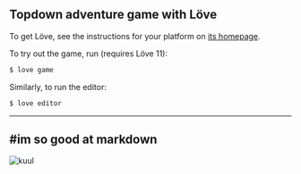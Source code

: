 Topdown adventure game with Löve
--------------------------------

To get Löve, see the instructions for your platform on [its
homepage](https://love2d.org/).

To try out the game, run (requires Löve 11):
```bash
$ love game
```

Similarly, to run the editor:
```bash
$ love editor
```

---
#im so good at markdown
---
![kuul](http://images6.fanpop.com/image/photos/39800000/Badass-Cute-Anime-Gurl-anime_lover0_0-39801634-500-500.jpg)
